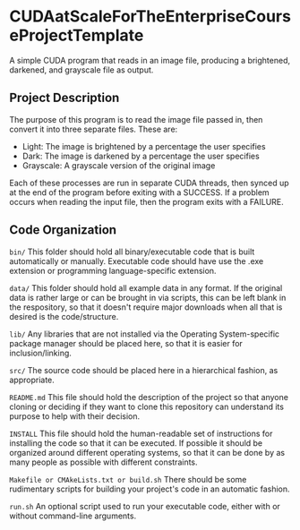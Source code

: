 # CUDAatScaleForTheEnterpriseCourseProjectTemplate
A simple CUDA program that reads in an image file, producing a brightened, darkened, and grayscale file as output.

## Project Description

The purpose of this program is to read the image file passed in, then convert it into three separate files.
These are:
- Light: The image is brightened by a percentage the user specifies
- Dark: The image is darkened by a percentage the user specifies
- Grayscale: A grayscale version of the original image

Each of these processes are run in separate CUDA threads, then synced up at the end of the program before exiting with a SUCCESS. If a problem occurs when reading the input file, then the program exits with a FAILURE.

## Code Organization

```bin/```
This folder should hold all binary/executable code that is built automatically or manually. Executable code should have use the .exe extension or programming language-specific extension.

```data/```
This folder should hold all example data in any format. If the original data is rather large or can be brought in via scripts, this can be left blank in the respository, so that it doesn't require major downloads when all that is desired is the code/structure.

```lib/```
Any libraries that are not installed via the Operating System-specific package manager should be placed here, so that it is easier for inclusion/linking.

```src/```
The source code should be placed here in a hierarchical fashion, as appropriate.

```README.md```
This file should hold the description of the project so that anyone cloning or deciding if they want to clone this repository can understand its purpose to help with their decision.

```INSTALL```
This file should hold the human-readable set of instructions for installing the code so that it can be executed. If possible it should be organized around different operating systems, so that it can be done by as many people as possible with different constraints.

```Makefile or CMAkeLists.txt or build.sh```
There should be some rudimentary scripts for building your project's code in an automatic fashion.

```run.sh```
An optional script used to run your executable code, either with or without command-line arguments.